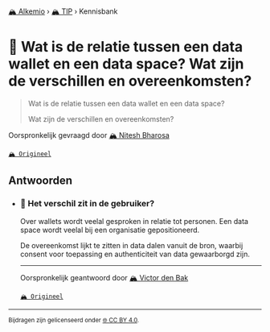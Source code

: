 [🏔️ Alkemio](https://welcome.alkem.io/) › [🏔️ TIP](https://alkem.io/tip/dashboard) › Kennisbank
# 📄 Wat is de relatie tussen een data wallet en een data space? Wat zijn de verschillen en overeenkomsten?
>Wat is de relatie tussen een data wallet en een data space?
>
>Wat zijn de verschillen en overeenkomsten?

Oorspronkelijk gevraagd door [🏔️ Nitesh Bharosa](https://alkem.io/user/nitesh-bharosa-5829)

[`🏔️ Origineel`](https://alkem.io/tip/collaboration/watisderelatietu-747)

## Antwoorden
- ### <a id="hetverschilzitin-1832"></a> 📌 Het verschil zit in de gebruiker?
  Over wallets wordt veelal gesproken in relatie tot personen. Een data space wordt veelal bij een organisatie gepositioneerd.
  
  De overeenkomst lijkt te zitten in data dalen vanuit de bron, waarbij consent voor toepassing en authenticiteit van data gewaarborgd zijn.

  ***
  Oorspronkelijk geantwoord door [🏔️ Victor den Bak](https://alkem.io/tip/collaboration/watisderelatietu-747/posts/hetverschilzitin-1832)

  [`🏔️ Origineel`](https://alkem.io/tip/collaboration/watisderelatietu-747/posts/hetverschilzitin-1832)

* * *
<small>Bijdragen zijn gelicenseerd onder [🌐 CC BY 4.0](https://creativecommons.org/licenses/by/4.0/deed.nl).</small>
